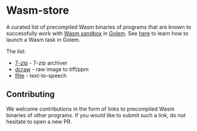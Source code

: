 # Wasm-store
A curated list of precompiled Wasm binaries of
programs that are known to successfully work with
[Wasm sandbox](https://github.com/golemfactory/sp-wasm) in
[Golem](https://github.com/golemfactory/golem).
See [here](https://github.com/golemfactory/golem/wiki/Launching-Wasm-tasks-in-Golem)
to learn how to launch a Wasm task in Golem.

The list:
* [7-zip](7-zip) - 7-zip archiver
* [dcraw](dcraw) - raw image to tiff/ppm
* [flite](flite) - text-to-speech

## Contributing
We welcome contributions in the form of links to precompiled Wasm binaries of
other programs. If you would like to submit such a link, do not hesitate to open a new PR.
